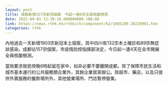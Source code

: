 ```yaml
---
layout: post
title: 成都新增157宗新冠個案　今起一連4天全員核酸檢測
date: 2022-09-01 13:39:28.000000000 +08:00
link: https://news.rthk.hk/rthk/ch/component/k2/1665109-20220901.htm
categories: rthk
---
```


內地過去一天新增1903宗新冠本土個案，其中四川有132宗本土確診和89宗無症狀感染。成都佔157宗個案，市疫情防控指揮部決定，今日起一連4天在全市開展全員核酸檢測。　

當局要求居民傍晚6時起留在家中，如非必要不要離開成都。除了保障市民生活和城市基本運行的公共服務類企業外，其餘企業居家辦公。除超市、藥店，以及只提供外賣服務的餐飲場所外，其他營業場所、門店暫停營業。

